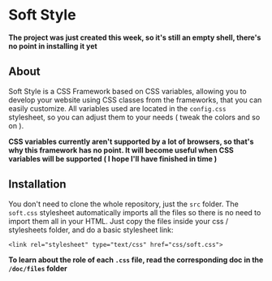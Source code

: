 # Soft Style

**The project was just created this week, so it's still an empty shell, there's no point in installing it yet**

## About

Soft Style is a CSS Framework based on CSS variables, allowing you to develop your website using CSS classes from the frameworks, that you can easily customize. All variables used are located in the `config.css` stylesheet, so you can adjust them to your needs ( tweak the colors and so on ).

**CSS variables currently aren't supported by a lot of browsers, so that's why this framework has no point. It will become useful when CSS variables will be supported ( I hope I'll have finished in time )**

## Installation

You don't need to clone the whole repository, just the `src` folder. The `soft.css` stylesheet automatically imports all the files so there is no need to import them all in your HTML. Just copy the files inside your css / stylesheets folder, and do a basic stylesheet link:

`<link rel="stylesheet" type="text/css" href="css/soft.css">`

**To learn about the role of each `.css` file, read the corresponding doc in the `/doc/files` folder**
